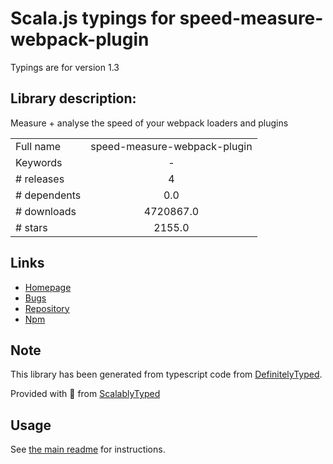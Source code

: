 
# Scala.js typings for speed-measure-webpack-plugin

Typings are for version 1.3

## Library description:
Measure + analyse the speed of your webpack loaders and plugins

|                    |                 |
| ------------------ | :-------------: |
| Full name          | speed-measure-webpack-plugin |
| Keywords           | - |
| # releases         | 4 |
| # dependents       | 0.0 |
| # downloads        | 4720867.0 |
| # stars            | 2155.0 |

## Links
- [Homepage](https://github.com/stephencookdev/speed-measure-webpack-plugin#readme)
- [Bugs](https://github.com/stephencookdev/speed-measure-webpack-plugin/issues)
- [Repository](https://github.com/stephencookdev/speed-measure-webpack-plugin)
- [Npm](https://www.npmjs.com/package/speed-measure-webpack-plugin)
    


## Note
This library has been generated from typescript code from [DefinitelyTyped](https://definitelytyped.org).

Provided with :purple_heart: from [ScalablyTyped](https://github.com/oyvindberg/ScalablyTyped)

## Usage
See [the main readme](../../readme.md) for instructions.


